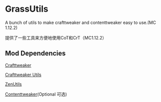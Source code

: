 # GrassUtils
A bunch of utils to make crafttweaker and contenttweaker easy to use.(MC 1.12.2)

提供了一些工具来方便地使用CoT和CrT（MC1.12.2）

## Mod Dependencies
[Crafttweaker](https://www.curseforge.com/minecraft/mc-mods/crafttweaker)

[Crafttweaker Utils](https://www.curseforge.com/minecraft/mc-mods/crafttweaker-utils)

[ZenUtils](https://www.curseforge.com/minecraft/mc-mods/zenutil)

[Contenttweaker](https://www.curseforge.com/minecraft/mc-mods/contenttweaker)(Optional 可选)
